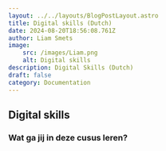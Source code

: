 ```yaml
---
layout: ../../layouts/BlogPostLayout.astro
title: Digital skills (Dutch)
date: 2024-08-20T18:56:08.761Z
author: Liam Smets
image:
    src: /images/Liam.png
    alt: Digital skills
description: Digital Skills (Dutch)
draft: false
category: Documentation
---
```

## Digital skills

### Wat ga jij in deze cusus leren?